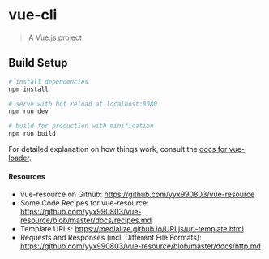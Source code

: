 # vue-cli

> A Vue.js project

## Build Setup

``` bash
# install dependencies
npm install

# serve with hot reload at localhost:8080
npm run dev

# build for production with minification
npm run build
```

For detailed explanation on how things work, consult the [docs for vue-loader](http://vuejs.github.io/vue-loader).

#### Resources
* vue-resource on Github: https://github.com/yyx990803/vue-resource
* Some Code Recipes for vue-resource: https://github.com/yyx990803/vue-resource/blob/master/docs/recipes.md
* Template URLs: https://medialize.github.io/URI.js/uri-template.html
* Requests and Responses (incl. Different File Formats): https://github.com/yyx990803/vue-resource/blob/master/docs/http.md